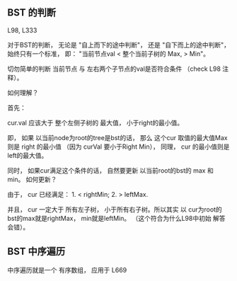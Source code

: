 ## BST 的判断

L98, L333

对于BST的判断， 无论是 "自上而下的途中判断"， 还是 "自下而上的途中判断"， 
始终只有一个标准， 即： "当前节点val < 整个当前子树的 Max, > Min"。

切勿简单的判断 当前节点 与 左右两个子节点的val是否符合条件 （check L98 注释）。

如何理解？ 

首先： 

cur.val 应该大于 整个左侧子树的 最大值， 小于right的最小值。

即， 如果 以当前node为root的tree是bst的话， 那么 这个cur 取值的最大值Max 则是 right 的最小值 （因为 curVal 要小于Right Min），
同理， cur 的最小值则是 left的最大值。

同时， 如果cur满足这个条件的话， 自然要更新 以当前root的bst的 max 和 min。 如何更新？

由于， cur 已经满足： 1. < rightMin; 2. > leftMax. 

并且， cur 一定大于 所有左子树， 小于所有右子树。所以其实 以 cur为root的bst的max就是rightMax， min就是leftMin。 （这个符合为什么L98中初始
解答会错）。

## BST 中序遍历

中序遍历就是一个 有序数组， 应用于 L669 